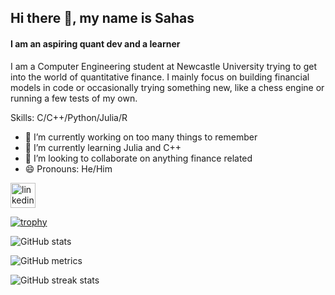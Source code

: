 ## Hi there 👋, my name is Sahas
#### I am an aspiring quant dev and a learner
I am a Computer Engineering student at Newcastle University trying to get into the world of quantitative finance. I mainly focus on building financial models in code or occasionally trying something new, like a chess engine or running a few tests of my own.

Skills: C/C++/Python/Julia/R

- 🔭 I’m currently working on too many things to remember 
- 🌱 I’m currently learning Julia and C++ 
- 👯 I’m looking to collaborate on anything finance related 
- 😄 Pronouns: He/Him 

[<img src='https://cdn.jsdelivr.net/npm/simple-icons@3.0.1/icons/linkedin.svg' alt='linkedin' height='40'>](https://www.linkedin.com/in/SahasTalasila/)  

[![trophy](https://github-profile-trophy.vercel.app/?username=SahasT23)](https://github.com/ryo-ma/github-profile-trophy)

![GitHub stats](https://github-readme-stats.vercel.app/api?username=SahasT23&show_icons=true&count_private=true)  

![GitHub metrics](https://metrics.lecoq.io/SahasT23)  

![GitHub streak stats](https://streak-stats.demolab.com/?user=SahasT23)  

